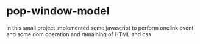 # pop-window-model
in this small project implemented some javascript to perform onclink event and some dom operation and ramaining of HTML and css 
